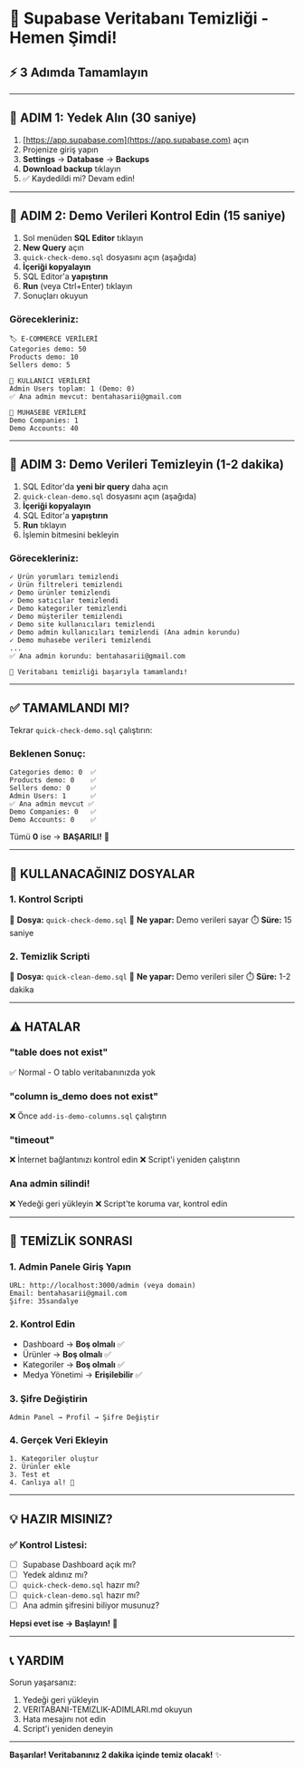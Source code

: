 # 🚀 Supabase Veritabanı Temizliği - Hemen Şimdi!

## ⚡ 3 Adımda Tamamlayın

---

## 🎯 ADIM 1: Yedek Alın (30 saniye)

1. [https://app.supabase.com](https://app.supabase.com) açın
2. Projenize giriş yapın
3. **Settings** → **Database** → **Backups**
4. **Download backup** tıklayın
5. ✅ Kaydedildi mi? Devam edin!

---

## 🎯 ADIM 2: Demo Verileri Kontrol Edin (15 saniye)

1. Sol menüden **SQL Editor** tıklayın
2. **New Query** açın
3. `quick-check-demo.sql` dosyasını açın (aşağıda)
4. **İçeriği kopyalayın**
5. SQL Editor'a **yapıştırın**
6. **Run** (veya Ctrl+Enter) tıklayın
7. Sonuçları okuyun

### Görecekleriniz:
```
🏷️ E-COMMERCE VERİLERİ
Categories demo: 50
Products demo: 10
Sellers demo: 5

👥 KULLANICI VERİLERİ
Admin Users toplam: 1 (Demo: 0)
✅ Ana admin mevcut: bentahasarii@gmail.com

💼 MUHASEBE VERİLERİ
Demo Companies: 1
Demo Accounts: 40
```

---

## 🎯 ADIM 3: Demo Verileri Temizleyin (1-2 dakika)

1. SQL Editor'da **yeni bir query** daha açın
2. `quick-clean-demo.sql` dosyasını açın (aşağıda)
3. **İçeriği kopyalayın**
4. SQL Editor'a **yapıştırın**
5. **Run** tıklayın
6. İşlemin bitmesini bekleyin

### Görecekleriniz:
```
✓ Ürün yorumları temizlendi
✓ Ürün filtreleri temizlendi
✓ Demo ürünler temizlendi
✓ Demo satıcılar temizlendi
✓ Demo kategoriler temizlendi
✓ Demo müşteriler temizlendi
✓ Demo site kullanıcıları temizlendi
✓ Demo admin kullanıcıları temizlendi (Ana admin korundu)
✓ Demo muhasebe verileri temizlendi
...
✅ Ana admin korundu: bentahasarii@gmail.com

🎉 Veritabanı temizliği başarıyla tamamlandı!
```

---

## ✅ TAMAMLANDI MI?

Tekrar `quick-check-demo.sql` çalıştırın:

### Beklenen Sonuç:
```
Categories demo: 0  ✅
Products demo: 0    ✅
Sellers demo: 0     ✅
Admin Users: 1      ✅
✅ Ana admin mevcut ✅
Demo Companies: 0   ✅
Demo Accounts: 0    ✅
```

Tümü **0** ise → **BAŞARILI!** 🎉

---

## 📁 KULLANACAĞINIZ DOSYALAR

### 1. Kontrol Scripti
📄 **Dosya:** `quick-check-demo.sql`
🎯 **Ne yapar:** Demo verileri sayar
⏱️ **Süre:** 15 saniye

### 2. Temizlik Scripti  
📄 **Dosya:** `quick-clean-demo.sql`
🎯 **Ne yapar:** Demo verileri siler
⏱️ **Süre:** 1-2 dakika

---

## ⚠️ HATALAR

### "table does not exist"
✅ Normal - O tablo veritabanınızda yok

### "column is_demo does not exist"
❌ Önce `add-is-demo-columns.sql` çalıştırın

### "timeout"
❌ İnternet bağlantınızı kontrol edin
❌ Script'i yeniden çalıştırın

### Ana admin silindi!
❌ Yedeği geri yükleyin
❌ Script'te koruma var, kontrol edin

---

## 🎊 TEMİZLİK SONRASI

### 1. Admin Panele Giriş Yapın
```
URL: http://localhost:3000/admin (veya domain)
Email: bentahasarii@gmail.com
Şifre: 35sandalye
```

### 2. Kontrol Edin
- Dashboard → **Boş olmalı** ✅
- Ürünler → **Boş olmalı** ✅
- Kategoriler → **Boş olmalı** ✅
- Medya Yönetimi → **Erişilebilir** ✅

### 3. Şifre Değiştirin
```
Admin Panel → Profil → Şifre Değiştir
```

### 4. Gerçek Veri Ekleyin
```
1. Kategoriler oluştur
2. Ürünler ekle
3. Test et
4. Canlıya al! 🚀
```

---

## 💡 HAZIR MISINIZ?

### ✅ Kontrol Listesi:
- [ ] Supabase Dashboard açık mı?
- [ ] Yedek aldınız mı?
- [ ] `quick-check-demo.sql` hazır mı?
- [ ] `quick-clean-demo.sql` hazır mı?
- [ ] Ana admin şifresini biliyor musunuz?

**Hepsi evet ise → Başlayın!** 🚀

---

## 📞 YARDIM

Sorun yaşarsanız:
1. Yedeği geri yükleyin
2. VERITABANI-TEMIZLIK-ADIMLARI.md okuyun
3. Hata mesajını not edin
4. Script'i yeniden deneyin

---

**Başarılar! Veritabanınız 2 dakika içinde temiz olacak!** ✨

